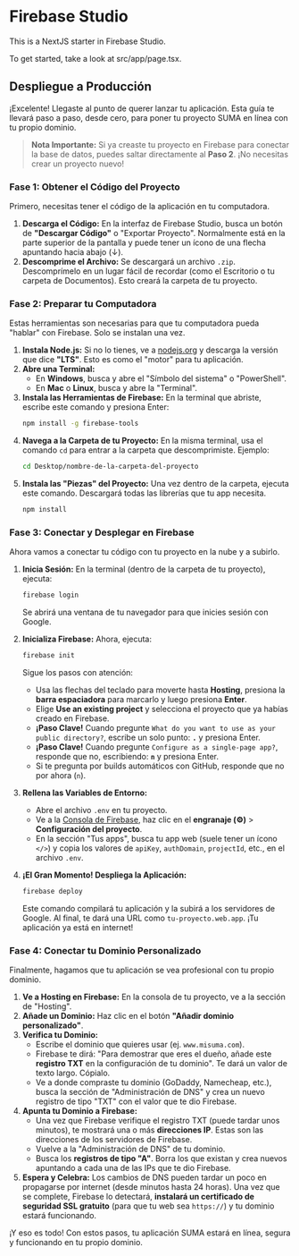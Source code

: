 
# Firebase Studio

This is a NextJS starter in Firebase Studio.

To get started, take a look at src/app/page.tsx.

## Despliegue a Producción

¡Excelente! Llegaste al punto de querer lanzar tu aplicación. Esta guía te llevará paso a paso, desde cero, para poner tu proyecto SUMA en línea con tu propio dominio.

> **Nota Importante:** Si ya creaste tu proyecto en Firebase para conectar la base de datos, puedes saltar directamente al **Paso 2**. ¡No necesitas crear un proyecto nuevo!

### **Fase 1: Obtener el Código del Proyecto**

Primero, necesitas tener el código de la aplicación en tu computadora.

1.  **Descarga el Código:** En la interfaz de Firebase Studio, busca un botón de **"Descargar Código"** o "Exportar Proyecto". Normalmente está en la parte superior de la pantalla y puede tener un ícono de una flecha apuntando hacia abajo (↓).
2.  **Descomprime el Archivo:** Se descargará un archivo `.zip`. Descomprímelo en un lugar fácil de recordar (como el Escritorio o tu carpeta de Documentos). Esto creará la carpeta de tu proyecto.

### **Fase 2: Preparar tu Computadora**

Estas herramientas son necesarias para que tu computadora pueda "hablar" con Firebase. Solo se instalan una vez.

1.  **Instala Node.js:** Si no lo tienes, ve a [nodejs.org](https://nodejs.org/) y descarga la versión que dice **"LTS"**. Esto es como el "motor" para tu aplicación.
2.  **Abre una Terminal:**
    *   En **Windows**, busca y abre el "Símbolo del sistema" o "PowerShell".
    *   En **Mac** o **Linux**, busca y abre la "Terminal".
3.  **Instala las Herramientas de Firebase:** En la terminal que abriste, escribe este comando y presiona Enter:
    ```bash
    npm install -g firebase-tools
    ```
4.  **Navega a la Carpeta de tu Proyecto:** En la misma terminal, usa el comando `cd` para entrar a la carpeta que descomprimiste. Ejemplo:
    ```bash
    cd Desktop/nombre-de-la-carpeta-del-proyecto
    ```
5.  **Instala las "Piezas" del Proyecto:** Una vez dentro de la carpeta, ejecuta este comando. Descargará todas las librerías que tu app necesita.
    ```bash
    npm install
    ```

### **Fase 3: Conectar y Desplegar en Firebase**

Ahora vamos a conectar tu código con tu proyecto en la nube y a subirlo.

1.  **Inicia Sesión:** En la terminal (dentro de la carpeta de tu proyecto), ejecuta:
    ```bash
    firebase login
    ```
    Se abrirá una ventana de tu navegador para que inicies sesión con Google.

2.  **Inicializa Firebase:** Ahora, ejecuta:
    ```bash
    firebase init
    ```
    Sigue los pasos con atención:
    *   Usa las flechas del teclado para moverte hasta **Hosting**, presiona la **barra espaciadora** para marcarlo y luego presiona **Enter**.
    *   Elige **Use an existing project** y selecciona el proyecto que ya habías creado en Firebase.
    *   **¡Paso Clave!** Cuando pregunte `What do you want to use as your public directory?`, escribe un solo punto: **`.`** y presiona Enter.
    *   **¡Paso Clave!** Cuando pregunte `Configure as a single-page app?`, responde que no, escribiendo: **`n`** y presiona Enter.
    *   Si te pregunta por builds automáticos con GitHub, responde que no por ahora (`n`).

3.  **Rellena las Variables de Entorno:**
    *   Abre el archivo `.env` en tu proyecto.
    *   Ve a la [Consola de Firebase](https://console.firebase.google.com/), haz clic en el **engranaje (⚙️)** > **Configuración del proyecto**.
    *   En la sección "Tus apps", busca tu app web (suele tener un ícono `</>`) y copia los valores de `apiKey`, `authDomain`, `projectId`, etc., en el archivo `.env`.

4.  **¡El Gran Momento! Despliega la Aplicación:**
    ```bash
    firebase deploy
    ```
    Este comando compilará tu aplicación y la subirá a los servidores de Google. Al final, te dará una URL como `tu-proyecto.web.app`. ¡Tu aplicación ya está en internet!

### **Fase 4: Conectar tu Dominio Personalizado**

Finalmente, hagamos que tu aplicación se vea profesional con tu propio dominio.

1.  **Ve a Hosting en Firebase:** En la consola de tu proyecto, ve a la sección de "Hosting".
2.  **Añade un Dominio:** Haz clic en el botón **"Añadir dominio personalizado"**.
3.  **Verifica tu Dominio:**
    *   Escribe el dominio que quieres usar (ej. `www.misuma.com`).
    *   Firebase te dirá: "Para demostrar que eres el dueño, añade este **registro TXT** en la configuración de tu dominio". Te dará un valor de texto largo. Cópialo.
    *   Ve a donde compraste tu dominio (GoDaddy, Namecheap, etc.), busca la sección de "Administración de DNS" y crea un nuevo registro de tipo "TXT" con el valor que te dio Firebase.
4.  **Apunta tu Dominio a Firebase:**
    *   Una vez que Firebase verifique el registro TXT (puede tardar unos minutos), te mostrará una o más **direcciones IP**. Estas son las direcciones de los servidores de Firebase.
    *   Vuelve a la "Administración de DNS" de tu dominio.
    *   Busca los **registros de tipo "A"**. Borra los que existan y crea nuevos apuntando a cada una de las IPs que te dio Firebase.
5.  **Espera y Celebra:** Los cambios de DNS pueden tardar un poco en propagarse por internet (desde minutos hasta 24 horas). Una vez que se complete, Firebase lo detectará, **instalará un certificado de seguridad SSL gratuito** (para que tu web sea `https://`) y tu dominio estará funcionando.

¡Y eso es todo! Con estos pasos, tu aplicación SUMA estará en línea, segura y funcionando en tu propio dominio.
